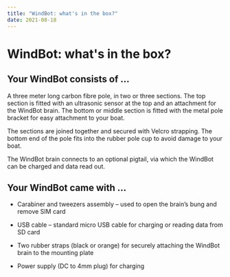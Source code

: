 ```yaml
---
title: "WindBot: what's in the box?"
date: 2021-08-18
---
```

# WindBot: what's in the box?

Your WindBot consists of …
--------------------------

A three meter long carbon fibre pole, in two or three sections. The top section is fitted with an ultrasonic sensor at the top and an attachment for the WindBot brain. The bottom or middle section is fitted with the metal pole bracket for easy attachment to your boat.

  

The sections are joined together and secured with Velcro strapping. The bottom end of the pole fits into the rubber pole cup to avoid damage to your boat.

The WindBot brain connects to an optional pigtail, via which the WindBot can be charged and data read out.

  

Your WindBot came with …
------------------------

*   Carabiner and tweezers assembly – used to open the brain’s bung and remove SIM card  
    
*   USB cable – standard micro USB cable for charging or reading data from SD card  
    
*   Two rubber straps (black or orange) for securely attaching the WindBot brain to the mounting plate  
    
*   Power supply (DC to 4mm plug) for charging